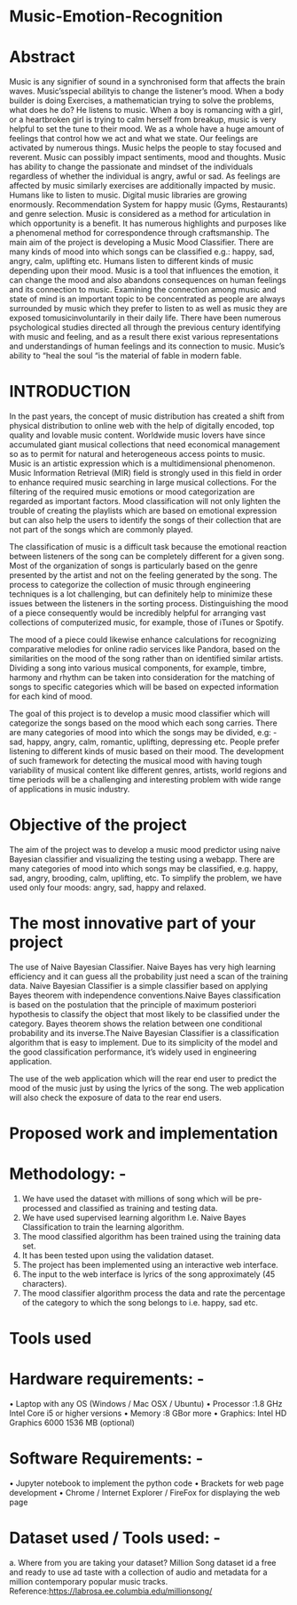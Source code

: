 # Music-Emotion-Recognition

# Abstract

Music is any signifier of sound in a synchronised form that affects the brain waves. Music’sspecial abilityis to change the listener’s mood. When a body builder is doing Exercises, a mathematician trying to solve the problems, what does he do? He listens to music. When a boy is romancing with a girl, or a heartbroken girl is trying to calm herself from breakup, music is very helpful to set the tune to their mood. We as a whole have a huge amount of feelings that control how we act and what we state. Our feelings are activated by numerous things. Music helps the people to stay focused and reverent. Music can possibly impact sentiments, mood and thoughts. Music has ability to change the passionate and mindset of the individuals regardless of whether the individual is angry, awful or sad. As feelings are affected by music similarly exercises are additionally impacted by music. Humans like to listen to music. Digital music libraries are growing enormously. Recommendation System for happy music (Gyms, Restaurants) and genre selection. Music is considered as a method for articulation in which opportunity is a benefit. It has numerous highlights and purposes like a phenomenal method for correspondence through craftsmanship. The main aim of the project is developing a Music Mood Classifier. There are many kinds of mood into which songs can be classified e.g.: happy, sad, angry, calm, uplifting etc. Humans listen to different kinds of music depending upon their mood. Music is a tool that influences the emotion, it can change the mood and also abandons consequences on human feelings and its connection to music. Examining the connection among music and state of mind is an important topic to be concentrated as people are always surrounded by music which they prefer to listen to as well as music they are exposed tomusicinvoluntarily in their daily life. There have been numerous psychological studies directed all through the previous century identifying with music and feeling, and as a result there exist various representations and understandings of human feelings and its connection to music. Music’s ability to “heal the soul “is the material of fable in modern fable. 

# INTRODUCTION

In the past years, the concept of music distribution has created a shift from physical distribution to online web with the help of digitally encoded, top quality and lovable music content. Worldwide music lovers have since accumulated giant musical collections that need economical management so as to permit for natural and heterogeneous access points to music. Music is an artistic expression which is a multidimensional phenomenon. Music Information Retrieval (MIR) field is strongly used in this field in order to enhance required music searching in large musical collections. For the filtering of the required music emotions or mood categorization are regarded as important factors. Mood classification will not only lighten the trouble of creating the playlists which are based on emotional expression but can also help the users to identify the songs of their collection that are not part of the songs which are commonly played.

The classification of music is a difficult task because the emotional reaction between listeners of the song can be completely different for a given song. Most of the organization of songs is particularly based on the genre presented by the artist and not on the feeling generated by the song. The process to categorize the collection of music through engineering techniques is a lot challenging, but can definitely help to minimize these issues between the listeners in the sorting process. Distinguishing the mood of a piece consequently would be incredibly helpful for arranging vast collections of computerized music, for example, those of iTunes or Spotify.

The mood of a piece could likewise enhance calculations for recognizing comparative melodies for online radio services like Pandora, based on the similarities on the mood of the song rather than on identified similar artists. Dividing a song into various musical components, for example, timbre, harmony and rhythm can be taken into consideration for the matching of songs to specific categories which will be based on expected information for each kind of mood.

The goal of this project is to develop a music mood classifier which will categorize the songs based on the mood which each song carries. There are many categories of mood into which the songs may be divided, e.g: - sad, happy, angry, calm, romantic, uplifting, depressing etc. People prefer listening to different kinds of music based on their mood. The development of such framework for detecting the musical mood with having tough variability of musical content like different genres, artists, world regions and time periods will be a challenging and interesting problem with wide range of applications in music industry.

# Objective of the project

The aim of the project was to develop a music mood predictor using naive Bayesian classifier and visualizing the testing using a webapp. There are many categories of mood into which songs may be classified, e.g. happy, sad, angry, brooding, calm, uplifting, etc. To simplify the problem, we have used only four moods: angry, sad, happy and relaxed.

# The most innovative part of your project

The use of Naive Bayesian Classifier. Naive Bayes has very high learning efficiency and it can guess all the probability just need a scan of the training data. Naive Bayesian Classifier is a simple classifier based on applying Bayes theorem with independence conventions.Naive Bayes classification is based on the postulation that the principle of maximum posteriori hypothesis to classify the object that most likely to be classified under the category. Bayes theorem shows the relation between one conditional probability and its inverse.The Naive Bayesian Classifier is a classification algorithm that is easy to implement. Due to its simplicity of the model and the good classification performance, it’s widely used in engineering application.

The use of the web application which will the rear end user to predict the mood of the music just by using the lyrics of the song. The web application will also check the exposure of data to the rear end users.

# Proposed work and implementation

# Methodology: -
1. We have used the dataset with millions of song which will be pre-processed and classified as training and testing data.
2. We have used supervised learning algorithm I.e. Naive Bayes Classification to train the learning algorithm.
3. The mood classified algorithm has been trained using the training data set.
4. It has been tested upon using the validation dataset.
5. The project has been implemented using an interactive web interface.
6. The input to the web interface is lyrics of the song approximately (45 characters).
7. The mood classifier algorithm process the data and rate the percentage of the category to
which the song belongs to i.e. happy, sad etc.

# Tools used
# Hardware requirements: -
• Laptop with any OS (Windows / Mac OSX / Ubuntu)
• Processor :1.8 GHz Intel Core i5 or higher versions
• Memory :8 GBor more
• Graphics: Intel HD Graphics 6000 1536 MB (optional)
# Software Requirements: -
• Jupyter notebook to implement the python code
• Brackets for web page development
• Chrome / Internet Explorer / FireFox for displaying the web page
# Dataset used / Tools used: -
a. Where from you are taking your dataset?
Million Song dataset id a free and ready to use ad taste with a collection of audio and
metadata for a million contemporary popular music tracks.
Reference:https://labrosa.ee.columbia.edu/millionsong/
